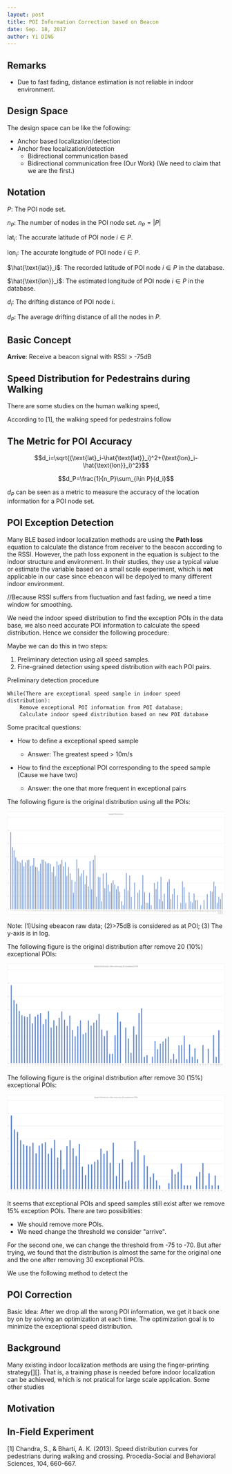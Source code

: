```yaml
--- 
layout: post
title: POI Information Correction based on Beacon
date: Sep. 18, 2017
author: Yi DING
---
```

[comment]: # (The math equation in this post is for latex and can be viewed in Visual Studio Code)

[comment]: # (This post composite the POI Correction Section)


## Remarks
* Due to fast fading, distance estimation is not reliable in indoor environment.


## Design Space
The design space can be like the following:
* Anchor based localization/detection
* Anchor free localization/detection
    * Bidirectional communication based
    * Bidirectional communication free (Our Work) (We need to claim that we are the first.)

## Notation
$P$: The POI node set.

$n_P$: The number of nodes in the POI node set. $n_P=\left\lvert P \right\rvert$

$\text{lat}_i$: The accurate latitude of POI node $i\in P$.

$\text{lon}_i$: The accurate longitude of POI node $i\in P$.

$\hat{\text{lat}}_i$: The recorded latitude of POI node $i \in P$ in the database.

$\hat{\text{lon}}_i$: The estimated longitude of POI node $i \in P$ in the database.

$d_i$: The drifting distance of POI node $i$.

$d_P$: The average drifting distance of all the nodes in $P$.

## Basic Concept
**Arrive**: Receive a beacon signal with RSSI > -75dB

## Speed Distribution for Pedestrains during Walking
There are some studies on the human walking speed, 

According to [1], the walking speed for pedestrains follow


## The Metric for POI Accuracy
$$d_i=\sqrt{(\text{lat}_i-\hat{\text{lat}}_i)^2+(\text{lon}_i-\hat{\text{lon}}_i)^2}$$ 

$$d_P=\frac{1}{n_P}\sum_{i\in P}{d_i}$$

$d_P$ can be seen as a metric to measure the accuracy of the location information for a POI node set. 

## POI Exception Detection
[comment]: # (We need first define some metric to measure the exception)
Many BLE based indoor localization methods are using the **Path loss** equation to calculate the distance from receiver to the beacon according to the RSSI. However, the path loss exponent in the equation is subject to the indoor structure and environment. In their studies, they use a typical value or estimate the variable based on a small scale experiment, which is **not** applicable in our case since ebeacon will be depolyed to many different indoor environment.

//Because RSSI suffers from fluctuation and fast fading, we need a time window for smoothing.

We need the indoor speed distribution to find the exception POIs in the data base, we also need accurate POI information to calculate the speed distribution. Hence we consider the following procedure:

Maybe we can do this in two steps:

1. Preliminary detection using all speed samples.
2. Fine-grained detection using speed distribution with each POI pairs.

Preliminary detection procedure
```
While(There are exceptional speed sample in indoor speed distribution):
    Remove exceptional POI information from POI database;
    Calculate indoor speed distribution based on new POI database
```
Some pracitcal questions:
* How to define a exceptional speed sample
    * Answer: The greatest speed > 10m/s

* How to find the exceptional POI corresponding to the speed sample (Cause we have two)
    * Answer: the one that more frequent in exceptional pairs

The following figure is the original distribution using all the POIs:
<p align = "center">
<img src="figures/speed-distribution-all-original.png"  alt="walking-speed-clairvoyant">
</p>

Note: (1)Using ebeacon raw data; (2)>75dB is considered as at POI; (3) The y-axis is in log.

The following figure is the original distribution after remove 20 (10%) exceptional POIs:
<p align = "center">
<img src="figures/speed-distribution-after-removing-20.png"  alt="walking-speed-clairvoyant">
</p>

The following figure is the original distribution after remove 30 (15%) exceptional POIs:
<p align = "center">
<img src="figures/speed-distribution-after-removing-30.png"  alt="walking-speed-clairvoyant">
</p>

It seems that exceptional POIs and speed samples still exist after we remove 15% exception POIs. There are two possiblities: 
* We should remove more POIs.
* We need change the threshold we consider "arrive". 

For the second one, we can change the threshold from -75 to -70. But after trying, we found that the distribution is almost the same for the original one and the one after removing 30 exceptional POIs.

We use the following method to detect the 



## POI Correction
Basic Idea:
After we drop all the wrong POI information, we get it back one by on by solving an optimization at each time. The optimization goal is to minimize the exceptional speed distribution.



## Background
Many existing indoor localization methods are using the finger-printing strategy[][]. That is, a training phase is needed before indoor localization can be achieved, which is not pratical for large scale application. Some other studies 


## Motivation
[comment]: # (It will be better to have a small example and some figures)




## In-Field Experiment


[1] Chandra, S., & Bharti, A. K. (2013). Speed distribution curves for pedestrians during walking and crossing. Procedia-Social and Behavioral Sciences, 104, 660-667.